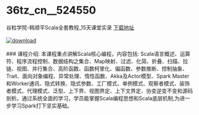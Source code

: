 # 36tz_cn__524550
谷粒学院-韩顺平Scala全套教程_15天课堂实录
[下载地址](http://www.36tz.cn/article/524550 "下载地址")
<br/></br>[![download](http://36tz.cn/muke_img/2019_01_3-9-300x169.jpg "下载地址")](http://www.36tz.cn/article/524550 "下载地址")
<br/></br>### 课程介绍:
本课程重点讲解Scala核心编程，内容包括: Scala语言概述、运算符、程序流程控制、数据结构之集合、Map映射、过滤、化简、折叠、扫描、拉链、视图、并行集合、高阶函数、函数柯里化、偏函数、参数推断、控制抽象、Trait、面向对象编程、异常处理、惰性函数、Akka及Actor模型、Spark Master和Worker通讯、隐式转换、隐式参数、工厂模式、单例模式、观察者模式、装饰者模式、代理模式、泛型、上下界、视图界定、上下文界定、协变逆变不变和源码剖析。通过系统全面的学习，学员能掌握Scala编程思想和Scala底层机制,为进一步学习Spark打下坚实基础。


